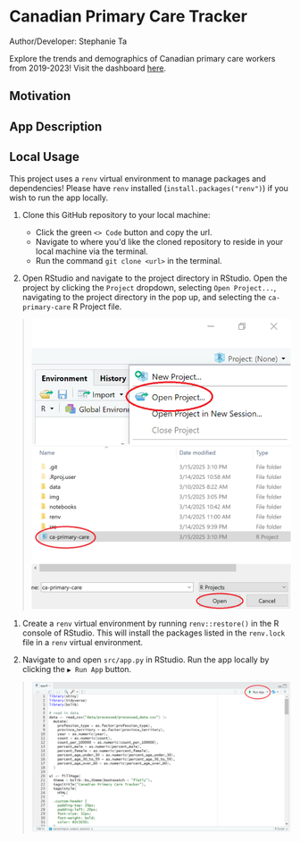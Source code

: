 # Canadian Primary Care Tracker
Author/Developer: Stephanie Ta

Explore the trends and demographics of Canadian primary care workers from 2019-2023!
Visit the dashboard [here](https://stephanie-ta.shinyapps.io/ca-primary-care/).

## Motivation


## App Description


## Local Usage
This project uses a `renv` virtual environment to manage packages and dependencies!
Please have `renv` installed (`install.packages("renv")`) if you wish to run the app locally.

1. Clone this GitHub repository to your local machine:
   - Click the green `<> Code` button and copy the url.
   - Navigate to where you'd like the cloned repository to reside in your local machine via the terminal.
   - Run the command `git clone <url>` in the terminal.

2. Open RStudio and navigate to the project directory in RStudio. Open the project by clicking the `Project` dropdown, selecting `Open Project...`, navigating to the project directory in the pop up, and selecting the `ca-primary-care` R Project file.

> ![](img/open-project.png)
> ![](img/select-project.png)

1. Create a `renv` virtual environment by running `renv::restore()` in the R console of RStudio. This will install the packages listed in the `renv.lock` file in a `renv` virtual environment.

2. Navigate to and open `src/app.py` in RStudio. Run the app locally by clicking the `▶ Run App` button.

> ![](img/run-app-button.png)